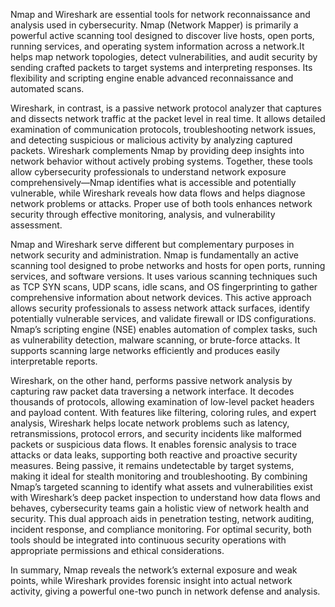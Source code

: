 Nmap and Wireshark are essential tools for network reconnaissance and analysis used in cybersecurity. 
Nmap (Network Mapper) is primarily a powerful active scanning tool designed to discover live hosts, open ports,
running services, and operating system information across a network.It helps map network topologies, detect vulnerabilities,
and audit security by sending crafted packets to target systems and interpreting responses. Its flexibility and scripting engine 
enable advanced reconnaissance and automated scans.

Wireshark, in contrast, is a passive network protocol analyzer that captures and dissects network traffic at the packet level in real time.
It allows detailed examination of communication protocols, troubleshooting network issues, and detecting suspicious or malicious activity by analyzing captured packets. 
Wireshark complements Nmap by providing deep insights into network behavior without actively probing systems.
Together, these tools allow cybersecurity professionals to understand network exposure comprehensively—Nmap identifies what is accessible 
and potentially vulnerable, while Wireshark reveals how data flows and helps diagnose network problems or attacks.
Proper use of both tools enhances network security through effective monitoring, analysis, and vulnerability assessment.

Nmap and Wireshark serve different but complementary purposes in network security and administration.
Nmap is fundamentally an active scanning tool designed to probe networks and hosts for open ports, running services, and software versions. 
It uses various scanning techniques such as TCP SYN scans, UDP scans, idle scans, and OS fingerprinting to gather comprehensive information about network devices.
This active approach allows security professionals to assess network attack surfaces, identify potentially vulnerable services, and validate firewall or IDS configurations.
Nmap’s scripting engine (NSE) enables automation of complex tasks, such as vulnerability detection, malware scanning, or brute-force attacks.
It supports scanning large networks efficiently and produces easily interpretable reports.

Wireshark, on the other hand, performs passive network analysis by capturing raw packet data traversing a network interface.
It decodes thousands of protocols, allowing examination of low-level packet headers and payload content.
With features like filtering, coloring rules, and expert analysis, Wireshark helps locate network problems such as latency, retransmissions, protocol errors, 
and security incidents like malformed packets or suspicious data flows. 
It enables forensic analysis to trace attacks or data leaks, supporting both reactive and proactive security measures.
Being passive, it remains undetectable by target systems, making it ideal for stealth monitoring and troubleshooting.
By combining Nmap’s targeted scanning to identify what assets and vulnerabilities exist with Wireshark’s deep packet inspection to understand 
how data flows and behaves, cybersecurity teams gain a holistic view of network health and security. This dual approach aids in penetration testing,
network auditing, incident response, and compliance monitoring. For optimal security, both tools should be integrated into continuous security operations with appropriate permissions and ethical considerations.

In summary, Nmap reveals the network’s external exposure and weak points, while Wireshark provides forensic insight into actual network activity, giving a powerful one-two punch in network defense and analysis.
